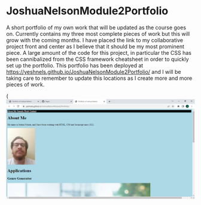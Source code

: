 # JoshuaNelsonModule2Portfolio
A short portfolio of my own work that will be updated as the course goes on.
Currently contains my three most complete pieces of work but this will grow with the coming months.
I have placed the link to my collaborative project front and center as I believe that it should be my most prominent piece.
A large amount of the code for this project, in particular the CSS has been cannibalized from the CSS framework cheatsheet in order to quickly set up the portfolio.
This portfolio has been deployed at https://yeshnels.github.io/JoshuaNelsonModule2Portfolio/ and I will be taking care to remember to update this locations as I create more and more pieces of work.

(![Screenshot](docs/assets/Screenshot.png)
